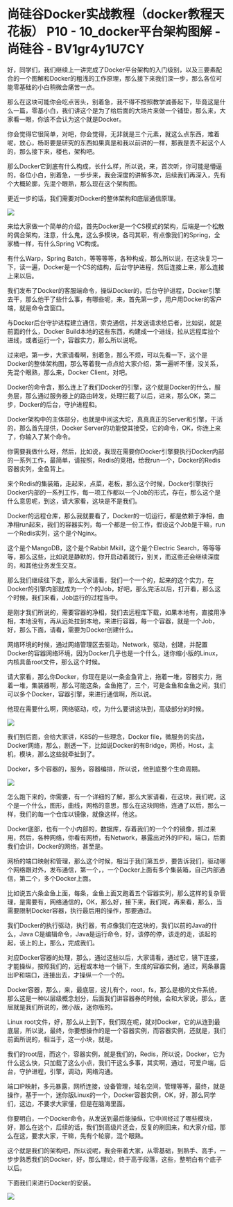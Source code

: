 # 尚硅谷Docker实战教程（docker教程天花板） P10 - 10_docker平台架构图解 - 尚硅谷 - BV1gr4y1U7CY

好，同学们，我们继续上一讲完成了Docker平台架构的入门级别，以及三要素配合的一个图解和Docker的粗浅的工作原理，那么接下来我们深一步，那么各位可能零基础的小白稍微会痛苦一点。

那么在这块可能你会吃点苦头，别着急，我不得不按照教学诚善起下，毕竟这是什么一篇，零基小白，我们讲这个是为了给后面的大场片来做一个铺垫，那么来，大家看一眼，你该不会认为这个就是Docker。

你会觉得它很简单，对吧，你会觉得，无非就是三个元素，就这么点东西，难着呢，放心，杨哥要是研究的东西如果真是和我以前讲的一样，那我是丢不起这个人的，那么接下来，楼也，架构吧。

那么Docker它到底有什么构成，长什么样，所以说，来，首次听，你可能是懵逼的，各位小白，别着急，一步步来，我会深度的讲解多次，后续我们再深入，先有个大概轮廓，先混个眼熟，那么现在这个架构图。

更近一步的话，我们需要对Docker的整体架构和底层通信原理。

![](img/7f17b5fb4fd4d141e796d6df643bbe3a_1.png)

来给大家做一个简单的介绍，首先Docker是一个CS模式的架构，后端是一个松散的偶合架构，注意，什么鬼，这么多模块，各司其职，有点像我们的Spring，全家桶一样，有什么Spring VC构成。

有什么Warp，Spring Batch，等等等等，各种构成，那么所以说，在这块复习一下，读一遍，Docker是一个CS的结构，后台守护进程，然后连接上来，那么连接上来以后。

我们发布了Docker的客服端命令，操纵Docker的，后台守护进程，Docker引擎去干，那么他干了些什么事，有哪些呢，来，首先第一步，用户用Docker的客户端，就是命令含窗口。

与Docker后台守护进程建立通信，索克通信，并发送请求给后者，比如说，就是前面的什么，Docker Build本地的这些东西，构建成一个进线，拉从远程库拉个进线，或者运行一个，容器实力，那么所以说呢。

过来吧，第一步，大家请看啊，别着急，那么不烦，可以先看一下，这个是Docker的整体架构图，那么等着我一点点给大家介绍，第一遍听不懂，没关系，先混个眼熟，那么来，Docker Client，对吧。

Docker的命令含，那么连上了我们Docker的引擎，这个就是Docker的什么，服务层，那么通过服务器上的路由转发，处理拦截了以后，进来，那么OK，第二步，Docker的后台，守护进程和。

Docker架构中的主体部分，也就是中间这大坨，真真真正的Server和引擎，干活的，那么首先提供，Docker Server的功能使其接受，它的命令，OK，你连上来了，你输入了某个命令。

你需要我做什么呀，然后，比如说，我现在需要你Docker引擎要执行Docker内部的一系列工作，最简单，请按照，Redis的竞相，给我run一个，Docker的Redis容器实列，金鱼背上。

来个Redis的集装箱，走起来，点菜，老板，那么这个时候，Docker引擎执行Docker内部的一系列工作，每一项工作都以一个Job的形式，存在，那么这个是什么意思呢，到这，请大家看，这块是不是我们。

Docker的远程仓库，那么我就要看了，Docker的一切运行，都是依赖于净相，由净相run起来，我们的容器实列，每一个都是一份工作，假设这个Job是干嘛，run一个Redis实列，这个是个Nginx。

这个是个MangoDB，这个是个Rabbit Mkill，这个是个Electric Search，等等等等，那么这些，比如说是静默的，你开启动着就行，别关，而这些还会继续深度的，和其他业务发生交互。

那么我们继续往下走，那么大家请看，我们一个一个的，起来的这个实力，在Docker的引擎内部就成为一个个的Job，好吧，那么完活以后，打开看，那么这个时候，我们来看，Job运行的过程当中。

是刚才我们所说的，需要容器的净相，我们去远程库下载，如果本地有，直接用净相，本地没有，再从远处拉到本地，来进行容器，每一个容器，就是一个Job，好，那么下面，请看，需要为Docker创建什么。

网络环境的时候，通过网络管理区去驱动，Network，驱动，创建，并配置Docker的容器网络环境，因为Docker几乎也是一个什么，迷你缩小版的Linux，内核具备root文件，那么这个时候。

请大家看，那么你Docker，你现在是以一条金鱼背上，拖着一堆，容器实力，拖着一堆，集装器啊，那么可能这条，金鱼拖了，三个，可是金鱼和金鱼之间，我们可以多个Docker，容器引擎，来进行通信啊，所以说。

他现在需要什么啊，网络驱动，哎，为什么要讲这块到，高级部分的时候。

![](img/7f17b5fb4fd4d141e796d6df643bbe3a_3.png)

我们到后面，会给大家讲，K8S的一些理念，Docker file，微服务的实战，Docker网络，那么，剧透一下，比如说Docker的有Bridge，网桥，Host，主机，模块，那么这些就牵扯到了。

Docker，多个容器的，服务，容器编排，所以说，他到底整个生命周期。

![](img/7f17b5fb4fd4d141e796d6df643bbe3a_5.png)

怎么跑下来的，你需要，有一个详细的了解，那么大家请看，在这块，我们呢，这个是一个什么，图形，曲线，网格的意思，那么在这块网络，连通了以后，那么一样，我们的每一个仓库以镜像，就像这样，他这。

Docker底部，也有一个小内部的，数据库，存着我们的一个个的镜像，抓过来用，然后，各种网络，你看有网桥，有Network，暴露出对外的IP和，端口，后面我们会讲，Docker的网络，甚至是。

网桥的端口映射和管理，那么这个时候，相当于我们第五步，要告诉我们，驱动哪个网络跟对外，发布通信，第一个，，一个Docker上面有多个集装箱，自己内部通信，第二个，多个Docker上面。

比如说五六条金鱼上面，每条，金鱼上面又跑着五个容器实列，那么这样的复杂管理，是需要有，网络通信的，OK，那么好，接下来，我们呢，再来看，那么，当需要限制Docker容器，执行最后用的操作，那要通过。

我们Docker的执行驱动，执行器，有点像我们在这块的，我们以前的Java的什么，Java C是编辑命令，Java是运行命令，好，该停的停，该走的走，该起的起，该上的上，那么，完成我们。

对应Docker容器的处理，那么，通过这些以后，大家请看，通过它，镜下连接，才能操纵，按照我们的，远程或本地一个镜下，生成的容器实例，通过，网条暴露出IP和端口，连接出去，才操纵一个一个的。

Docker容器，那么，来，最底层，这儿有个，root，fs，那么是根的文件系统，那么这是一种以层级概念划分，后面我们讲容器券的时候，会和大家说，那么，底层就是我们所说的，微小版，迷你版的。

Linux root文件，好，那么从上到下，我们现在呢，就对Docker，它的从连到最底层，所以说，最终，你要想操作的是一个容器实例，而容器实例，还就是，我们前面所说的，相当于，这一小块，就是。

我们的root层，而这个，容器实例，就是我们的，Redis，所以说，Docker，它为什么这么快，只加载了这么小点，我们干这么多事，其实啊，通过，可爱户端，后台，守护进程，引擎，调动，网络沟通。

端口IP映射，多元暴露，网桥连接，设备管理，域名空间，管理等等，最终，就是操作，基于一个，迷你版Linux的一个，Docker容器实例，OK，好，那么同学们，这边，不要求大家懂，但是在脑海里面。

你要明白，一个Docker命令，从发送到最后能操纵，它中间经过了哪些模块，好，那么在这个，后续的话，我们到高级片还会，反复的刷回来，和大家介绍，那么在这，要求大家，干嘛，先有个轮廓，混个眼熟。

这个就是我们的架构吧，所以说呢，我会带着大家，从零基础，到熟手、高手，一步步熟悉我们的Docker，好，那么理论，终于高于段落，这些，整明白有个底子以后。

下面我们来进行Docker的安装。

![](img/7f17b5fb4fd4d141e796d6df643bbe3a_7.png)